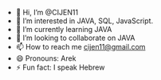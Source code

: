 - 👋 Hi, I’m @CIJEN11
- 👀 I’m interested in JAVA, SQL, JavaScript.
- 🌱 I’m currently learning JAVA
- 💞️ I’m looking to collaborate on JAVA
- 📫 How to reach me cijen11@gmail.com
- 😄 Pronouns: Arek
- ⚡ Fun fact: I speak Hebrew

<!---
CIJEN11/CIJEN11 is a ✨ special ✨ repository because its `README.md` (this file) appears on your GitHub profile.
You can click the Preview link to take a look at your changes.
--->
